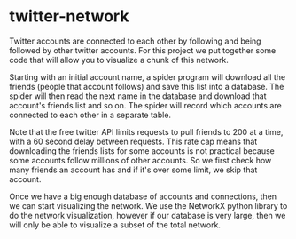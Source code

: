 # twitter-network
Twitter accounts are connected to each other by following and being followed by other twitter accounts. For this project we put together some code that will allow you to visualize a chunk of this network.

Starting with an initial account name, a spider program will download all the friends (people that account follows) and save this list into a database. The spider will then read the next name in the database and download that account's friends list and so on. The spider will record which accounts are connected to each other in a separate table. 

Note that the free twitter API limits requests to pull friends to 200 at a time, with a 60 second delay between requests. This rate cap means that downloading the friends lists for some accounts is not practical because some accounts follow millions of other accounts. So we first check how many friends an account has and if it's over some limit, we skip that account.

Once we have a big enough database of accounts and connections, then we can start visualizing the network. We use the NetworkX python library to do the network visualization, however if our database is very large, then we will only be able to visualize a subset of the total network.
